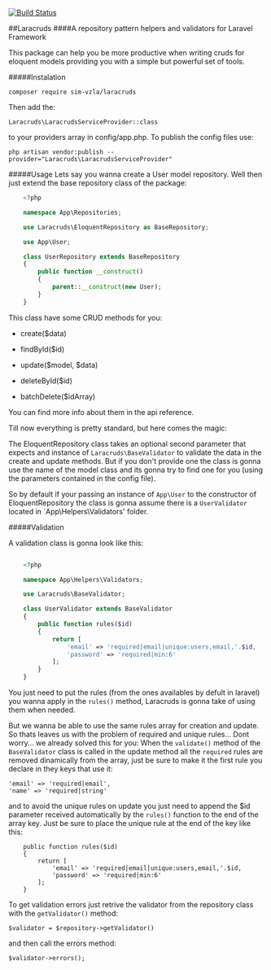 [![Build Status](https://travis-ci.org/sim-vzla/laracruds.svg?branch=master)](https://travis-ci.org/sim-vzla/laracruds)

##Laracruds
####A repository pattern helpers and validators for Laravel Framework

This package can help you be more productive when writing cruds for eloquent models providing you with a simple but powerful set of tools.

#####Instalation

	composer require sim-vzla/laracruds

Then add the:

	Laracruds\LaracrudsServiceProvider::class

to your providers array in config/app.php. To publish the config files use:

	php artisan vendor:publish --provider="Laracruds\LaracrudsServiceProvider"

#####Usage
Lets say you wanna create a User model repository. Well then just extend the base repository class of the package:

```php
	<?php

	namespace App\Repositories;

	use Laracruds\EloquentRepository as BaseRepository;

	use App\User;

	class UserRepository extends BaseRepository
	{
		public function __construct()
		{
			parent::__construct(new User);
		}
	}

```

This class have some CRUD methods for you:

- create($data)

- findById($id)

- update($model, $data)

- deleteById($id)

- batchDelete($idArray)

You can find more info about them in the api reference.

Till now everything is pretty standard, but here comes the magic:

The EloquentRepository class takes an optional second parameter that expects and instance of `Laracruds\BaseValidator` to validate the data in the create and update methods. But if you don't provide one the class is gonna use the name of the model class and its gonna try to find one for you (using the parameters contained in the config file).

So by default if your passing an instance of `App\User` to the constructor of EloquentRepository the class is gonna assume there is a `UserValidator` located in `App\Helpers\Validators' folder.

#####Validation

A validation class is gonna look like this:

```php

	<?php

	namespace App\Helpers\Validators;

	use Laracruds\BaseValidator;

	class UserValidator extends BaseValidator
	{
	    public function rules($id)
	    {
	        return [
	            'email' => 'required|email|unique:users,email,'.$id,
	            'password' => 'required|min:6'
	        ];
	    }
	}

```

You just need to put the rules (from the ones availables by defult in laravel) you wanna apply in the ```rules()``` method, Laracruds is gonna take of using them when needed.

But we wanna be able to use the same rules array for creation and update. So thats leaves us with the problem of required and unique rules... Dont worry... we already solved this for you:
When the ```validate()``` method of the ```BaseValidator``` class is called in the update method all the ```required``` rules are removed dinamically from the array, just be sure to make it the first rule you declare in they keys that use it:

	'email' => 'required|email',
	'name' => 'required|string'

and to avoid the unique rules on update you just need to append the $id parameter received automatically by the ```rules()``` function to the end of the array key. Just be sure to place the unique rule at the end of the key like this:

		public function rules($id)
	    {
	        return [
	            'email' => 'required|email|unique:users,email,'.$id,
	            'password' => 'required|min:6'
	        ];
	    }

To get validation errors just retrive the validator from the repository class with the ```getValidator()``` method:

	$validator = $repository->getValidator()

and then call the errors method:

	$validator->errors();
